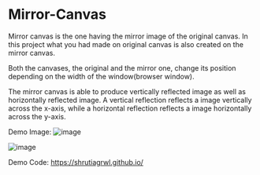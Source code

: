 # Mirror-Canvas
Mirror canvas is the one having the mirror image of the original canvas. 
In this project what you had made on original canvas is also created on the mirror canvas.

Both the canvases, the original and the mirror one, change its position depending on the width of the window(browser window). 

The mirror canvas is able to produce vertically reflected image as well as horizontally reflected image. A vertical reflection reflects a image vertically across the x-axis, while a horizontal reflection reflects a image horizontally across the y-axis.

Demo Image:
![image](https://user-images.githubusercontent.com/35723938/58941332-2ad72680-8799-11e9-8b1e-771bc2e411f4.png)

![image](https://user-images.githubusercontent.com/35723938/58941430-64a82d00-8799-11e9-81d8-cd468f61477a.png)

Demo Code:
https://shrutiagrwl.github.io/
